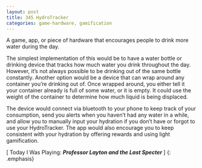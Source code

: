 ```yaml
---
layout: post
title: 345 HydroTracker
categories: game-hardware, gamification
---
```

A game, app, or piece of hardware that encourages people to drink more water during the day.

The simplest implementation of this would be to have a water bottle or drinking device that tracks how much water you drink throughout the day.  However, it’s not always possible to be drinking out of the same bottle constantly.  Another option would be a device that can wrap around any container you’re drinking out of.  Once wrapped around, you either tell it your container already is full of some water, or it is empty.  It could use the weight of the container to determine how much liquid is being displaced.

The device would connect via bluetooth to your phone to keep track of your consumption, send you alerts when you haven’t had any water in a while, and allow you to manually input your hydration if you don’t have or forgot to use your HydroTracker. The app would also encourage you to keep consistent with your hydration by offering rewards and using light gamification.

[ Today I Was Playing: ***Professor Layton and the Last Specter*** ]
{: .emphasis}